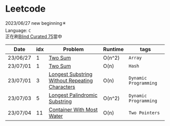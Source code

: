 # Leetcode
2023/06/27 new beginning✴️<br>
Language: `C`<br>
正在刷[Blind Curated 75](https://leetcode.com/list/xoqag3yj/)當中

|Date|idx|Problem|Runtime|tags|
|----|---|-------|-------|----|
|23/06/27|1|[Two Sum](https://leetcode.com/problems/two-sum/?envType=list&envId=rapfhont)|O(n^2)|`Array`|
|23/07/01|1|[Two Sum](https://leetcode.com/problems/two-sum/?envType=list&envId=rapfhont)|O(n)|`Hash`|
|23/07/01|3|[Longest Substring Without Repeating Characters](https://leetcode.com/problems/longest-substring-without-repeating-characters/?envType=list&envId=rapfhont)|O(n)|`Dynamic Programming`|
|23/07/03|5|[Longest Palindromic Substring](https://leetcode.com/problems/longest-palindromic-substring/description/?envType=list&envId=rapfhont)|O(n^2)|`Dynamic Programming`|
|23/07/04|11|[Container With Most Water](https://leetcode.com/problems/container-with-most-water/description/?envType=list&envId=rapfhont)|O(n)|`Two Pointers`|
